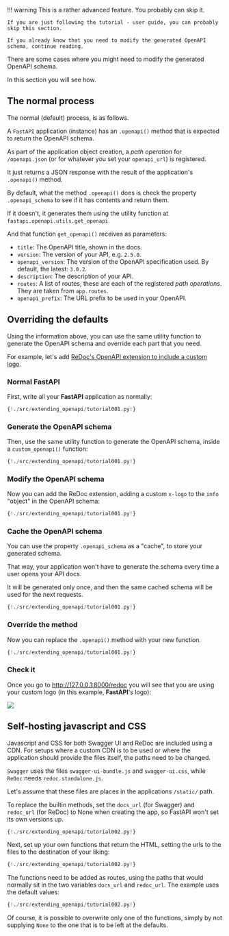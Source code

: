 !!! warning
    This is a rather advanced feature. You probably can skip it.

    If you are just following the tutorial - user guide, you can probably skip this section.

    If you already know that you need to modify the generated OpenAPI schema, continue reading.


There are some cases where you might need to modify the generated OpenAPI schema.

In this section you will see how.

## The normal process

The normal (default) process, is as follows.

A `FastAPI` application (instance) has an `.openapi()` method that is expected to return the OpenAPI schema.

As part of the application object creation, a *path operation* for `/openapi.json` (or for whatever you set your `openapi_url`) is registered.

It just returns a JSON response with the result of the application's `.openapi()` method.

By default, what the method `.openapi()` does is check the property `.openapi_schema` to see if it has contents and return them.

If it doesn't, it generates them using the utility function at `fastapi.openapi.utils.get_openapi`.

And that function `get_openapi()` receives as parameters:

* `title`: The OpenAPI title, shown in the docs.
* `version`: The version of your API, e.g. `2.5.0`.
* `openapi_version`: The version of the OpenAPI specification used. By default, the latest: `3.0.2`.
* `description`: The description of your API.
* `routes`: A list of routes, these are each of the registered *path operations*. They are taken from `app.routes`.
* `openapi_prefix`: The URL prefix to be used in your OpenAPI.

## Overriding the defaults

Using the information above, you can use the same utility function to generate the OpenAPI schema and override each part that you need.

For example, let's add <a href="https://github.com/Rebilly/ReDoc/blob/master/docs/redoc-vendor-extensions.md#x-logo" target="_blank">ReDoc's OpenAPI extension to include a custom logo</a>.

### Normal **FastAPI**

First, write all your **FastAPI** application as normally:

```Python hl_lines="1 4 7 8 9"
{!./src/extending_openapi/tutorial001.py!}
```

### Generate the OpenAPI schema

Then, use the same utility function to generate the OpenAPI schema, inside a `custom_openapi()` function:

```Python hl_lines="2 15 16 17 18 19 20"
{!./src/extending_openapi/tutorial001.py!}
```

### Modify the OpenAPI schema

Now you can add the ReDoc extension, adding a custom `x-logo` to the `info` "object" in the OpenAPI schema:

```Python hl_lines="21 22 23"
{!./src/extending_openapi/tutorial001.py!}
```

### Cache the OpenAPI schema

You can use the property `.openapi_schema` as a "cache", to store your generated schema.

That way, your application won't have to generate the schema every time a user opens your API docs.

It will be generated only once, and then the same cached schema will be used for the next requests.

```Python hl_lines="13 14 24 25"
{!./src/extending_openapi/tutorial001.py!}
```

### Override the method

Now you can replace the `.openapi()` method with your new function.

```Python hl_lines="28"
{!./src/extending_openapi/tutorial001.py!}
```

### Check it

Once you go to <a href="http://127.0.0.1:8000/redoc" target="_blank">http://127.0.0.1:8000/redoc</a> you will see that you are using your custom logo (in this example, **FastAPI**'s logo):

<img src="/img/tutorial/extending-openapi/image01.png">


## Self-hosting javascript and CSS

Javascript and CSS for both Swagger UI and ReDoc are included using a CDN. For setups where a custom CDN is to be used or where the application should provide the files itself, the paths need to be changed.

`Swagger` uses the files ``swagger-ui-bundle.js`` and ``swagger-ui.css``, while `ReDoc` needs ``redoc.standalone.js``.

Let's assume that these files are places in the applications ``/static/`` path.

To replace the builtin methods, set the ``docs_url`` (for Swagger) and ``redoc_url`` (for ReDoc) to None when creating the app, so FastAPI won't set its own versions up.

```Python hl_lines="11"
{!./src/extending_openapi/tutorial002.py!}
```

Next, set up your own functions that return the HTML, setting the urls to the files to the destination of your liking:

```Python hl_lines="14 15 16 17 18 19 20 21 25 26 27 36 37 38 39 40 41"
{!./src/extending_openapi/tutorial002.py!}
```

The functions need to be added as routes, using the paths that would normally sit in the two variables ``docs_url`` and ``redoc_url``. The example uses the default values:

```Python hl_lines="23 29 30 31 32 33 43"
{!./src/extending_openapi/tutorial002.py!}
```

Of course, it is possible to overwrite only one of the functions, simply by not supplying ``None`` to the one that is to be left at the defaults.
